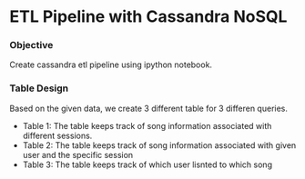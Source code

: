# ETL Pipeline with Cassandra NoSQL

### Objective

Create cassandra etl pipeline using ipython notebook.

### Table Design

Based on the given data, we create 3 different table for 3 differen queries.

- Table 1: The table keeps track of song information associated with different sessions. 
- Table 2: The table keeps track of song information associated with given user and the specific session
- Table 3: The table keeps track of which user lisnted to which song



